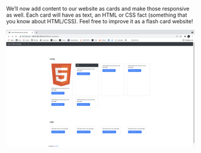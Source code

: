 We’ll now add content to our website as cards and make those responsive as well. Each card will have as text, an HTML or CSS fact (something that you know about HTML/CSS). Feel free to improve it as a flash card website!

<img src="https://github.com/theprogrammedwords/ME_BOOTSTRAP/blob/main/Screenshot%202021-06-14%20at%2011.51.38%20PM.png">
